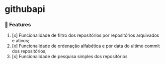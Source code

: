 # githubapi

### :pushpin: Features
1. [x] Funcionalidade de filtro dos repositórios por repositórios arquivados e ativos;
2. [x] Funcionalidade de ordenação alfabética e por data do ultimo commit dos repositórios;
3. [x] Funcionalidade de pesquisa simples dos repositórios 
